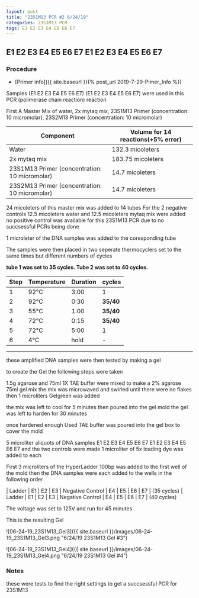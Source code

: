 ```yaml
---
layout: post
title: "23S1M13 PCR #2 6/24/19"
categories: 23S1M13 PCR 
tags: E1 E2 E3 E4 E5 E6 E7
---
```


##  E1 E2 E3 E4 E5 E6 E7 E1 E2 E3 E4 E5 E6 E7

### Procedure

- [Primer info]({{ site.baseurl }}{% post_url 2019-7-29-Pimer_Info %})

Samples (E1 E2 E3 E4 E5 E6 E7) (E1 E2 E3 E4 E5 E6 E7) were used in this PCR (polimerase chain reaction) reaction 

First A Master Mix of water, 2x mytaq mix, 23S1M13 Primer (concentration: 10 micromolar), 23S2M13 Primer (concentration: 10 micromolar)


|Component| Volume for 14 reactions(+5% error)|
|---------|---------------------------|
|Water| 132.3 micoleters|
|2x mytaq mix| 183.75 micoleters|
|23S1M13 Primer (concentration: 10 micromolar)| 14.7 micoleters|
|23S2M13 Primer (concentration: 10 micromolar)| 14.7 micoleters|

24 micoleters of this master mix was added to 14 tubes 
For the 2 negative controls 12.5 micoleters water and 12.5 micoleters mytaq mix were added
no positive control was available for this 23S1M13 PCR due to no succsessful PCRs being done

1 microleter of the DNA samples was added to the coresponding tube

The samples were then placed in two seperate thermocyclers set to the same times but different numbers of cycles

**tube 1 was set to 35 cycles. Tube 2 was set to 40 cycles.**

|Step|Temperature|Duration|cycles|
|----|-------|--------|-------|
|1|92°C|3:00|1|
|2|92°C|0:30|**35/40**|
|3|55°C|1:00|**35/40**|
|4|72°C|0:15|**35/40**|
|5|72°C|5:00|1|
|6|4°C|hold|-|

___________

these amplified DNA samples were then tested by making a gel

to create the Gel the following steps were taken 

1.5g agarose and 75ml 1X TAE buffer were mixed to make a 2% agarose 75ml gel mix 
the mix was microwaved and swirled until there were no flakes 
then 1 microliters Gelgreen was added

the mix was left to cool for 5 minutes then poured into the gel mold
the gel was left to harden for 30 minutes 

once hardened enough Used TAE buffer was poured into the gel box to cover the mold

5 microliter aliquots of DNA samples  E1 E2 E3 E4 E5 E6 E7 E1 E2 E3 E4 E5 E6 E7 and the two controls were made 
1 microliter of 5x loading dye was added to each

First 3 microliters of the HyperLadder 100bp was added to the first well of the mold 
then the DNA samples were each added to the wells in the following order 

| Ladder | E1 | E2 | E3 | Negative Control | E4 | E5 | E6 | E7 |  (35 cycles)
| Ladder | E1 | E2 | E3 | Negative Control | E4 | E5 | E6 | E7 |  (40 cycles)

The voltage was set to 125V and run for 45 minutes


This is the resulting Gel

![06-24-19_23S1M13_Gel3]({{ site.baseurl }}/images/06-24-19_23S1M13_Gel3.png "6/24/19 23S1M13 Gel #3")

![06-24-19_23S1M13_Gel4]({{ site.baseurl }}/images/06-24-19_23S1M13_Gel4.png "6/24/19 23S1M13 Gel #4")


### Notes

these were tests to find the right settings to get a succsessful PCR for 23S1M13 